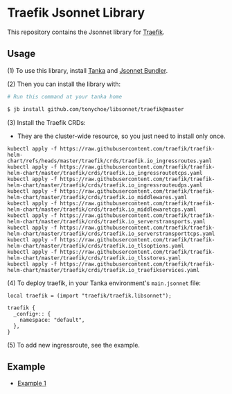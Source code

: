 # Traefik Jsonnet Library

This repository contains the Jsonnet library for [Traefik](https://traefik.io/).

## Usage

(1) To use this library, install [Tanka](https://tanka.dev/) and [Jsonnet Bundler](https://tanka.dev/install#jsonnet-bundler).

(2) Then you can install the library with:

```bash
# Run this command at your tanka home

$ jb install github.com/tonychoe/libsonnet/traefik@master
```

(3) Install the Traefik CRDs:

* They are the cluster-wide resource, so you just need to install only once.

```jsonnet
kubectl apply -f https://raw.githubusercontent.com/traefik/traefik-helm-chart/refs/heads/master/traefik/crds/traefik.io_ingressroutes.yaml
kubectl apply -f https://raw.githubusercontent.com/traefik/traefik-helm-chart/master/traefik/crds/traefik.io_ingressroutetcps.yaml
kubectl apply -f https://raw.githubusercontent.com/traefik/traefik-helm-chart/master/traefik/crds/traefik.io_ingressrouteudps.yaml
kubectl apply -f https://raw.githubusercontent.com/traefik/traefik-helm-chart/master/traefik/crds/traefik.io_middlewares.yaml
kubectl apply -f https://raw.githubusercontent.com/traefik/traefik-helm-chart/master/traefik/crds/traefik.io_middlewaretcps.yaml
kubectl apply -f https://raw.githubusercontent.com/traefik/traefik-helm-chart/master/traefik/crds/traefik.io_serverstransports.yaml
kubectl apply -f https://raw.githubusercontent.com/traefik/traefik-helm-chart/master/traefik/crds/traefik.io_serverstransporttcps.yaml
kubectl apply -f https://raw.githubusercontent.com/traefik/traefik-helm-chart/master/traefik/crds/traefik.io_tlsoptions.yaml
kubectl apply -f https://raw.githubusercontent.com/traefik/traefik-helm-chart/master/traefik/crds/traefik.io_tlsstores.yaml
kubectl apply -f https://raw.githubusercontent.com/traefik/traefik-helm-chart/master/traefik/crds/traefik.io_traefikservices.yaml
```

(4) To deploy traefik, in your Tanka environment's `main.jsonnet` file:

```jsonnet
local traefik = (import "traefik/traefik.libsonnet");

traefik {
  _config+:: {
    namespace: "default",
  },
}
```

(5) To add new ingressroute, see the example.

## Example

* [Example 1](examples/traefik.jsonnet)

